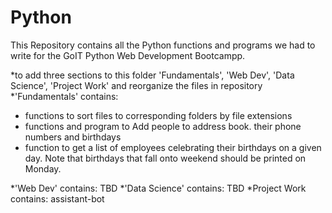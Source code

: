 # Python
This Repository contains all the Python functions and programs we had to write for the GoIT Python Web Development Bootcampp. 

*to add three sections to this folder 'Fundamentals', 'Web Dev', 'Data Science', 'Project Work' and reorganize the files in repository
*'Fundamentals' contains:
- functions to sort files to corresponding folders by file extensions
- functions and program to Add people to address book. their phone numbers and birthdays
- function to get a list of employees celebrating their birthdays on a given day. Note that birthdays that fall onto weekend should be printed on Monday.

*'Web Dev' contains: TBD
*'Data Science' contains: TBD
*Project Work contains: assistant-bot

